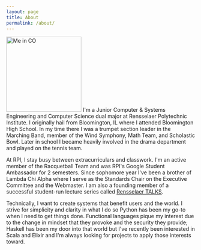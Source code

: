```yaml
---
layout: page
title: About
permalink: /about/
---
```

<img class="headshot" src="{{ site.url }}/assets/me.jpg" alt="Me in CO" style="width: 200px;"/>
I'm a Junior Computer & Systems Engineering and Computer Science dual major at Rensselaer Polytechnic Institute. I originally hail from Bloomington, IL where I attended Bloomington High School. In my time there I was a trumpet section leader in the Marching Band, member of the Wind Symphony, Math Team, and Scholastic Bowl. Later in school I became heavily involved in the drama department and played on the tennis team.

At RPI, I stay busy between extracurriculars and classwork. I'm an active member of the Racquetball Team and was RPI's Google Student Ambassador for 2 semesters. Since sophomore year I've been a brother of Lambda Chi Alpha where I serve as the Standards Chair on the Executive Committee and the Webmaster. I am also a founding member of a successful student-run lecture series called <a href="http://rensselaertalks.com" class="inline-a">Rensselaer TALKS</a>.

Technically, I want to create systems that benefit users and the world. I strive for simplicity and clarity in what I do so Python has been my go-to when I need to get things done. Functional languages pique my interest due to the change in mindset that they provoke and the security they provide; Haskell has been my door into that world but I've recently been interested in Scala and Elixir and I'm always looking for projects to apply those interests toward.